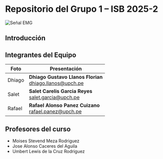 # Repositorio del Grupo 1 – ISB 2025-2
![Señal EMG](https://blogger.googleusercontent.com/img/b/R29vZ2xl/AVvXsEg4Yheld8u8yyf0Ndj29LNIwmOTmSRpK_cacaoQmGANx8GUmrgVt-NAl-qg_oSWy4JyyLxqfKL3kSN_B52izTsLkOwC872REIBgyqy10c_Ni7TWrDP4VD5oSDa9KpJlqLNKwaQTMJeK9yU/w532-h207/emg_bursts.gif)
## Introducción

## Integrantes del Equipo
| Foto |       Presentación          |
|-------------|-------------|  
| Dhiago |<strong>Dhiago Gustavo Llanos Florian</strong><br><a href="mailto:dhiago.llanos@upch.pe" style="text-decoration: underline; color: #0366d6;">dhiago.llanos@upch.pe</a>|  
| Salet |<strong>Salet Carelis Garcia Reyes</strong><br><a href="mailto:salet.garcia@upch.pe" style="text-decoration: underline; color: #0366d6;">salet.garcia@upch.pe</a> |  
| Rafael  | <strong>Rafael Alonso Panez Cuizano</strong><br><a href="mailto:rafael.panez@upch.pe" style="text-decoration: underline; color: #0366d6;">rafael.panez@upch.pe</a> |  
## Profesores del curso
- Moises Stevend Meza Rodriguez
- Jose Alonso Caceres del Aguila
- Umbert Lewis de la Cruz Rodriguez